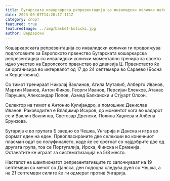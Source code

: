 ```yaml
---
title: Бугарската кошаркарска репрезентација со инвалидски колички веќе тренира..
date: 2023-09-07T14:28:17.111Z
category: спорт
featured: true
featuredImage: ../img/basket-kolicki.jpg
author: Вардарски
---
```

Кошаркарската репрезентација со инвалидски колички ги продолжува подготовките за Европското првенство
Бугарската кошаркарска репрезентација со инвалидски колички моментално тренира за своето идно учество на Европското првенство во дивизија Ц. Првенството ќе се организира во интервалот од 17 до 24 септември во Сараево (Босна и Херцеговина).

Со тимот тренираат Николај Ваклинов, Атила Муталиб, Алберто Иванов, Мартин Иванов, Антон Фиков, Георги Иванов, Персијан Еленков, Атанас Парушев, Александар Попов, Ахмед Балкански и Стјуарт Олсон.

Селектор на тимот е Антонио Кулијандро, а помошник Денислав Иванов. Раководител е Владимир Искров, до моментот кога во кадарот се и Ваклин Ваклинов, Светозар Дренски, Полина Хаџиева и Албена Брунзова.

Бугарија е во групата Б заедно со Чешка, Унгарија и Данска и игра во формат еден на еден. Првопласираните две селекции во конечниот пласман одат во полуфиналето, каде ќе се сретнат со најдобрите две од другата група, тоа се Португалија, Ирска, Финска и Ерменија. Останатите ќе играат за систематизација на 5/8 место.

Настапот на шампионатот репрезентативците го започнуваат на 19 септември со мечот со Данска, ден подоцна следува дуел со Чешка, а на 21 септември силите ќе ги одмерат против Унгарија.